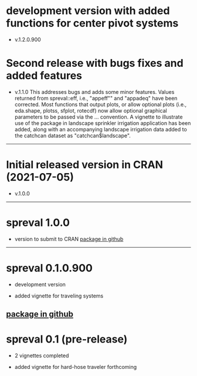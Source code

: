 # development version with added functions for center pivot systems
* v.1.2.0.900

# Second release with bugs fixes and added features
* v.1.1.0
This addresses bugs and adds some minor features. Values returned from  spreval::eff, i.e.,
"appeff"" and "appadeq" have been corrected.  Most functions that output plots, or allow optional plots
(i.e., eda.shape, plotss, sfplot, rotecdf) now allow optional graphical parameters to be passed via the ... convention.
A vignette to illustrate use of the package in landscape sprinkler irrigation application has been added, along with an accompanying landscape irrigation data added to the catchcan dataset as "catchcan$landscape". 
---

# Initial released version in CRAN (2021-07-05)
* v.1.0.0
---

# spreval 1.0.0
* version to submit to CRAN
[package in github](https://github.com/glgrabow/spreval/blob/master/packages/spreval_1.0.0.tar.gz)
---

# spreval 0.1.0.900 
* development version

* added vignette for traveling systems

[package in github](https://github.com/glgrabow/spreval/blob/master/packages/spreval_0.1.0.900.tar.gz)
---

# spreval 0.1 (pre-release)

* 2 vignettes completed

* added vignette for hard-hose traveler forthcoming
